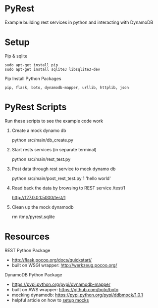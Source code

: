 PyRest
======

Example building rest services in python and interacting with DynamoDB 

Setup
=====

Pip & sqlite

    sudo apt-get install pip    
    sudo apt-get install sqlite3 libsqlite3-dev

Pip Install Python Packages

    pip, flask, boto, dynamodb-mapper, urllib, httplib, json


PyRest Scripts
==============
Run these scripts to see the example code work

1. Create a mock dynamo db

    python src/main/db_create.py

2. Start rests services (in separate terminal)

    python src/main/rest_test.py

3. Post data through rest service to mock dynamo db

    python src/main/post_rest_test.py 1 'hello world'

4. Read back the data by browsing to REST service /test/1    

    http://127.0.0.1:5000/test/1

5. Clean up the mock dynamodb

    rm /tmp/pyrest.sqlite

Resources
==============

REST Python Package
* http://flask.pocoo.org/docs/quickstart/
* built on WSGI wrapper: http://werkzeug.pocoo.org/

DynamoDB Python Package
* https://pypi.python.org/pypi/dynamodb-mapper
* built on AWS wrapper: https://github.com/boto/boto
* mocking dynamodb: https://pypi.python.org/pypi/ddbmock/1.0.1
 * helpful article on how to [setup mocks](http://stackoverflow.com/questions/14617160/how-to-use-ddbmock-with-dynamodb-mapper)
